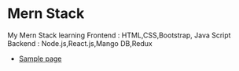 # Mern Stack
My Mern Stack learning
Frontend : HTML,CSS,Bootstrap, Java Script
Backend : Node.js,React.js,Mango DB,Redux

- [Sample page](https://afzalsd.github.io/Full-Stack/Assinmesnts/sample)
